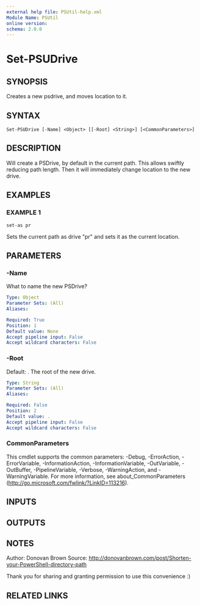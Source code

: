 ```yaml
---
external help file: PSUtil-help.xml
Module Name: PSUtil
online version:
schema: 2.0.0
---
```


# Set-PSUDrive

## SYNOPSIS
Creates a new psdrive, and moves location to it.

## SYNTAX

```
Set-PSUDrive [-Name] <Object> [[-Root] <String>] [<CommonParameters>]
```

## DESCRIPTION
Will create a PSDrive, by default in the current path.
This allows swiftly reducing path length.
Then it will immediately change location to the new drive.

## EXAMPLES

### EXAMPLE 1
```
set-as pr
```

Sets the current path as drive "pr" and sets it as the current location.

## PARAMETERS

### -Name
What to name the new PSDrive?

```yaml
Type: Object
Parameter Sets: (All)
Aliases:

Required: True
Position: 1
Default value: None
Accept pipeline input: False
Accept wildcard characters: False
```

### -Root
Default: .
The root of the new drive.

```yaml
Type: String
Parameter Sets: (All)
Aliases:

Required: False
Position: 2
Default value: .
Accept pipeline input: False
Accept wildcard characters: False
```

### CommonParameters
This cmdlet supports the common parameters: -Debug, -ErrorAction, -ErrorVariable, -InformationAction, -InformationVariable, -OutVariable, -OutBuffer, -PipelineVariable, -Verbose, -WarningAction, and -WarningVariable.
For more information, see about_CommonParameters (http://go.microsoft.com/fwlink/?LinkID=113216).

## INPUTS

## OUTPUTS

## NOTES
Author: Donovan Brown
Source: http://donovanbrown.com/post/Shorten-your-PowerShell-directory-path

Thank you for sharing and granting permission to use this convenience :)

## RELATED LINKS
